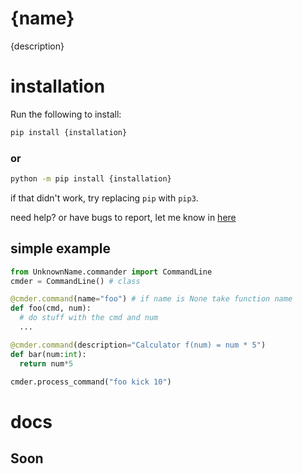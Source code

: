 # {name}
{description}

# installation

Run the following to install:
```cmd
pip install {installation}
```
### or
```cmd
python -m pip install {installation}
```
if that didn't work, try replacing `pip` with `pip3`.

need help? or have bugs to report, let me know in [here](https://discord.gg/vzEZnC7CM8)

## simple example
```python
from UnknownName.commander import CommandLine
cmder = CommandLine() # class

@cmder.command(name="foo") # if name is None take function name
def foo(cmd, num):
  # do stuff with the cmd and num
  ...

@cmder.command(description="Calculator f(num) = num * 5")
def bar(num:int):
  return num*5

cmder.process_command("foo kick 10")
```
# docs

## **Soon**

